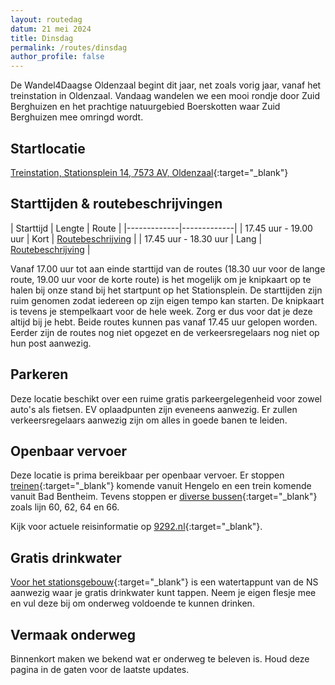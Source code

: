 ```yaml
---
layout: routedag
datum: 21 mei 2024
title: Dinsdag
permalink: /routes/dinsdag
author_profile: false
---
```


De Wandel4Daagse Oldenzaal begint dit jaar, net zoals vorig jaar, vanaf het treinstation in Oldenzaal. Vandaag wandelen we een mooi rondje door Zuid Berghuizen en het prachtige natuurgebied Boerskotten waar Zuid Berghuizen mee omringd wordt.

## Startlocatie

[Treinstation, Stationsplein 14, 7573 AV, Oldenzaal](https://goo.gl/maps/xB9GmvwCaecrx9v76){:target="_blank"}  

## Starttijden & routebeschrijvingen

| Starttijd | Lengte | Route |
|-------------|-------------|
| 17.45 uur - 19.00 uur | Kort | [Routebeschrijving](/routes/kort/dinsdag) |
| 17.45 uur - 18.30 uur | Lang | [Routebeschrijving](/routes/lang/dinsdag) |

Vanaf 17.00 uur tot aan einde starttijd van de routes (18.30 uur voor de lange route, 19.00 uur voor de korte route) is het mogelijk om je knipkaart op te halen bij onze stand bij het startpunt op het Stationsplein. De starttijden zijn ruim genomen zodat iedereen op zijn eigen tempo kan starten. De knipkaart is tevens je stempelkaart voor de hele week. Zorg er dus voor dat je deze altijd bij je hebt. Beide routes kunnen pas vanaf 17.45 uur gelopen worden. Eerder zijn de routes nog niet opgezet en de verkeersregelaars nog niet op hun post aanwezig.  

## Parkeren

Deze locatie beschikt over een ruime gratis parkeergelegenheid voor zowel auto's als fietsen. EV oplaadpunten zijn eveneens aanwezig. Er zullen verkeersregelaars aanwezig zijn om alles in goede banen te leiden.

## Openbaar vervoer

Deze locatie is prima bereikbaar per openbaar vervoer. Er stoppen [treinen](https://www.ns.nl/stationsinformatie/odz/oldenzaal){:target="_blank"} komende vanuit Hengelo en een trein komende vanuit Bad Bentheim. Tevens stoppen er [diverse bussen](https://9292.nl/oldenzaal/bushalte-station){:target="_blank"} zoals lijn 60, 62, 64 en 66.  

Kijk voor actuele reisinformatie op [9292.nl](https://9292.nl/){:target="_blank"}.

## Gratis drinkwater

[Voor het stationsgebouw](https://maps.app.goo.gl/kFac2JT7TNwTyNjs9){:target="_blank"} is een watertappunt van de NS aanwezig waar je gratis drinkwater kunt tappen. Neem je eigen flesje mee en vul deze bij om onderweg voldoende te kunnen drinken. 

## Vermaak onderweg

Binnenkort maken we bekend wat er onderweg te beleven is. Houd deze pagina in de gaten voor de laatste updates.  